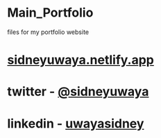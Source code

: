 # Main_Portfolio

files for my portfolio website

# [sidneyuwaya.netlify.app](https://www.sidneyuwaya.netlify.app)

# twitter - [@sidneyuwaya](https://www.twitter.com/sidneyuwaya)
# linkedin - [uwayasidney](https://www.linkedin.com/in/uwayasidney)
